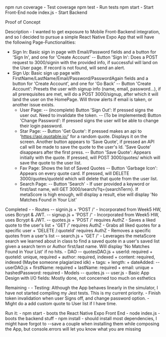 npm run coverage	- Test coverage
npm test 			- Run tests
npm start			- Start Front-End
node index.js		- Start Backend		

Proof of Concept

Description - I wanted to get exposure to Mobile Front-Backend integration, and so I decided to pursue a simple React Native Expo App that will have the following Page-Functionalities:
 - Sign In: Basic sign in page with Email/Password fields and a button for 'Sign In', and one for 'Create Account'
		-- Button 'Sign In': Does a POST request to 3000/signin with the provided info, if successful will land on the User page. If record is not found, will send an alert.
 - Sign Up: Basic sign up page with FirstName/LastName/Email/Password/PasswordAgain fields and a button for 'Create Account', and one for 'Go Back'
		-- Button 'Create Account': Presets the user with signup info (name, email, password...), if all prerequisites are met, will do a POST 3000/signup, after which it will land the user on the HomePage. Will throw alerts if email is taken, or another issue exists.
	- User Page: 
		-- (incomplete) Button 'Sign Out': If pressed signs the user out. Need to invalidate the token.
		-- (To be implemented) Button 'Change Password': If pressed signs the user will be able to change their login password.
	- Star Page:
		-- Button 'Get Quote': If pressed makes an api to 'https://api.quotable.io/' for a random quote. Displays it on the screen. Another button appears to 'Save Quote', if pressed an API call will be made to save the quote to the user's Id. 'Save Quote' disappears after the first press.
		-- Button 'Save Quote': Appears initially with the quote. If pressed, will POST 3000/quotes/ which will save the quote to the user list.
	- Fav Page: Shows the list of Saved Quotes
		-- Button 'Garbage Icon': Appears on every quote card. If pressed, will DELETE 3000/quotes/quoteId which will delete that quote from the user list.		
	- Search Page:
		-- Button 'Search' - If user provided a keyword or first/last name, will GET 3000/search/?q={searchTerm}. If metaScore is high enough, will display a result, else will display 'No Matches Found in Your List'

Completed - 
	- Routes
		-- signin.js
			+ 'POST /' - Incorporated from Week5 HW, uses Bcrypt & JWT.
		-- signup.js
			+ 'POST /' - Incorporated from Week5 HW, uses Bcrypt & JWT.
		-- quotes.js
			+ 'POST /' requires AuthZ - Saves a liked quote to the user's list
			+ 'GET /' requires AuthZ - Grabs all liked quotes for a specific user
			+ 'DELETE /:quoteId' requires AuthZ - Removes a specific quotes from a user's list
		-- search.js
			+ 'GET /' - Leverages the metaScore search we learned about in class to find a saved quote in a user's saved list given a search term or Author first/last name. Will display 'No Matches Found in Your List' if no hits.
	- DAO
		-- quotesDAO.js
			+ userId: required
			+ quoteId: unique, required
			+ author: required, indexed
			+ content: required, indexed (Maybe someone plagiarized idk)
			+ tags:
			+ length:
			+ dateAdded:
		-- userDAO.js
			+ firstName: required
			+ lastName: required
			+ email: unique
			+ hashedPassword: required
	- Models
		-- quotes.js
		-- user.js
	- Basic App Design with I/O fields: Mostly done, not concerned too much on esthetics 

Remaining - 
	- Testing: Although the App behaves linearly in the simulator, I have not started compiling my Jest tests. This is my current priority.
	- Finish token invalidation when user Signs off, and change password option.
	- Might do a add custom quote to User list if I have time.

Run it: 
	- npm start - boots the React Native Expo Front End
	- node index.js - boots the backend stuff
	- npm install - should install most dependencies, I might have forgot to --save a couple when installing them while composing the App, but console.errors will let you know what you are missing
